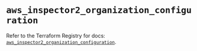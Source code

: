 # `aws_inspector2_organization_configuration`

Refer to the Terraform Registry for docs: [`aws_inspector2_organization_configuration`](https://registry.terraform.io/providers/hashicorp/aws/4.54.0/docs/resources/inspector2_organization_configuration).
